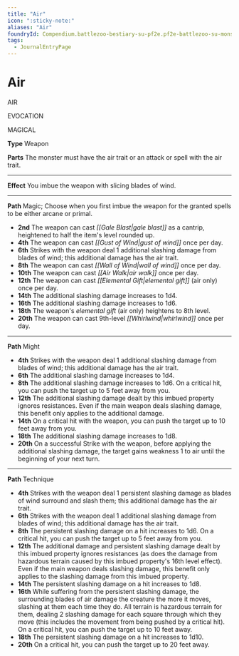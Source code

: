 ```yaml
---
title: "Air"
icon: ":sticky-note:"
aliases: "Air"
foundryId: Compendium.battlezoo-bestiary-su-pf2e.pf2e-battlezoo-su-monster-parts.JournalEntry.JbErDkeBQUxkKo2b.JournalEntryPage.rd7xsKAetobgf3sE
tags:
  - JournalEntryPage
---
```


# Air
AIR

EVOCATION

MAGICAL

**Type** Weapon

**Parts** The monster must have the air trait or an attack or spell with the air trait.

* * *

**Effect** You imbue the weapon with slicing blades of wind.

* * *

**Path** Magic; Choose when you first imbue the weapon for the granted spells to be either arcane or primal.

*   **2nd** The weapon can cast _[[Gale Blast|gale blast]]_ as a cantrip, heightened to half the item's level rounded up.
*   **4th** The weapon can cast _[[Gust of Wind|gust of wind]]_ once per day.
*   **6th** Strikes with the weapon deal 1 additional slashing damage from blades of wind; this additional damage has the air trait.
*   **8th** The weapon can cast _[[Wall of Wind|wall of wind]]_ once per day.
*   **10th** The weapon can cast _[[Air Walk|air walk]]_ once per day.
*   **12th** The weapon can cast _[[Elemental Gift|elemental gift]]_ (air only) once per day.
*   **14th** The additional slashing damage increases to 1d4.
*   **16th** The additional slashing damage increases to 1d6.
*   **18th** The weapon's _elemental gift_ (air only) heightens to 8th level.
*   **20th** The weapon can cast 9th-level _[[Whirlwind|whirlwind]]_ once per day.

* * *

**Path** Might

*   **4th** Strikes with the weapon deal 1 additional slashing damage from blades of wind; this additional damage has the air trait.
*   **6th** The additional slashing damage increases to 1d4.
*   **8th** The additional slashing damage increases to 1d6. On a critical hit, you can push the target up to 5 feet away from you.
*   **12th** The additional slashing damage dealt by this imbued property ignores resistances. Even if the main weapon deals slashing damage, this benefit only applies to the additional damage.
*   **14th** On a critical hit with the weapon, you can push the target up to 10 feet away from you.
*   **18th** The additional slashing damage increases to 1d8.
*   **20th** On a successful Strike with the weapon, before applying the additional slashing damage, the target gains weakness 1 to air until the beginning of your next turn.

* * *

**Path** Technique

*   **4th** Strikes with the weapon deal 1 persistent slashing damage as blades of wind surround and slash them; this additional damage has the air trait.
*   **6th** Strikes with the weapon deal 1 additional slashing damage from blades of wind; this additional damage has the air trait.
*   **8th** The persistent slashing damage on a hit increases to 1d6. On a critical hit, you can push the target up to 5 feet away from you.
*   **12th** The additional damage and persistent slashing damage dealt by this imbued property ignores resistances (as does the damage from hazardous terrain caused by this imbued property's 16th level effect). Even if the main weapon deals slashing damage, this benefit only applies to the slashing damage from this imbued property.
*   **14th** The persistent slashing damage on a hit increases to 1d8.
*   **16th** While suffering from the persistent slashing damage, the surrounding blades of air damage the creature the more it moves, slashing at them each time they do. All terrain is hazardous terrain for them, dealing 2 slashing damage for each square through which they move (this includes the movement from being pushed by a critical hit). On a critical hit, you can push the target up to 10 feet away.
*   **18th** The persistent slashing damage on a hit increases to 1d10.
*   **20th** On a critical hit, you can push the target up to 20 feet away.